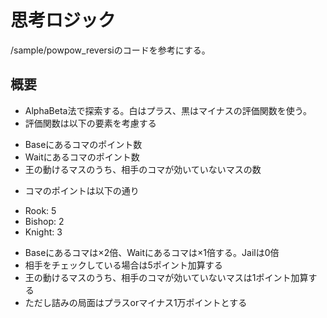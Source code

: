 # 思考ロジック

/sample/powpow_reversiのコードを参考にする。

## 概要
* AlphaBeta法で探索する。白はプラス、黒はマイナスの評価関数を使う。
* 評価関数は以下の要素を考慮する
- Baseにあるコマのポイント数
- Waitにあるコマのポイント数
- 王の動けるマスのうち、相手のコマが効いていないマスの数
* コマのポイントは以下の通り
- Rook: 5
- Bishop: 2
- Knight: 3
* Baseにあるコマは×2倍、Waitにあるコマは×1倍する。Jailは0倍
* 相手をチェックしている場合は5ポイント加算する
* 王の動けるマスのうち、相手のコマが効いていないマスは1ポイント加算する
* ただし詰みの局面はプラスorマイナス1万ポイントとする